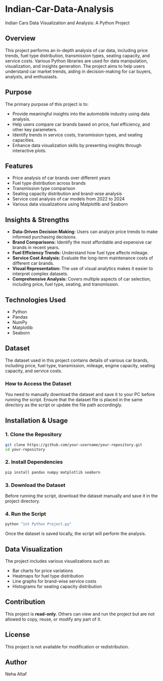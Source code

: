 # Indian-Car-Data-Analysis
Indian Cars Data Visualization and Analysis: A Python Project

## Overview
This project performs an in-depth analysis of car data, including price trends, fuel type distribution, transmission types, seating capacity, and service costs. Various Python libraries are used for data manipulation, visualization, and insights generation. The project aims to help users understand car market trends, aiding in decision-making for car buyers, analysts, and enthusiasts.

## Purpose
The primary purpose of this project is to:
- Provide meaningful insights into the automobile industry using data analysis.
- Help users compare car brands based on price, fuel efficiency, and other key parameters.
- Identify trends in service costs, transmission types, and seating capacities.
- Enhance data visualization skills by presenting insights through interactive plots.

## Features
- Price analysis of car brands over different years
- Fuel type distribution across brands
- Transmission type comparison
- Seating capacity distribution and brand-wise analysis
- Service cost analysis of car models from 2022 to 2024
- Various data visualizations using Matplotlib and Seaborn

## Insights & Strengths
- **Data-Driven Decision Making:** Users can analyze price trends to make informed purchasing decisions.
- **Brand Comparisons:** Identify the most affordable and expensive car brands in recent years.
- **Fuel Efficiency Trends:** Understand how fuel type affects mileage.
- **Service Cost Analysis:** Evaluate the long-term maintenance costs of different car brands.
- **Visual Representation:** The use of visual analytics makes it easier to interpret complex datasets.
- **Comprehensive Analysis:** Covers multiple aspects of car selection, including price, fuel type, seating, and transmission.

## Technologies Used
- Python
- Pandas
- NumPy
- Matplotlib
- Seaborn

## Dataset
The dataset used in this project contains details of various car brands, including price, fuel type, transmission, mileage, engine capacity, seating capacity, and service costs.

### How to Access the Dataset
You need to manually download the dataset and save it to your PC before running the script. Ensure that the dataset file is placed in the same directory as the script or update the file path accordingly.

## Installation & Usage
### 1. Clone the Repository
```sh
git clone https://github.com/your-username/your-repository.git
cd your-repository
```

### 2. Install Dependencies
```sh
pip install pandas numpy matplotlib seaborn
```

### 3. Download the Dataset
Before running the script, download the dataset manually and save it in the project directory.

### 4. Run the Script
```sh
python "1st Python Project.py"
```
Once the dataset is saved locally, the script will perform the analysis.

## Data Visualization
The project includes various visualizations such as:
- Bar charts for price variations
- Heatmaps for fuel type distribution
- Line graphs for brand-wise service costs
- Histograms for seating capacity distribution

## Contribution
This project is **read-only**. Others can view and run the project but are not allowed to copy, reuse, or modify any part of it.

## License
This project is not available for modification or redistribution.

## Author
Neha Altaf

